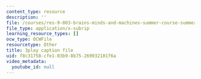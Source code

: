 ```yaml
---
content_type: resource
description: ''
file: /courses/res-9-003-brains-minds-and-machines-summer-course-summer-2015/f8c31758cfe103b98b75269932101f6a_2304725.srt
file_type: application/x-subrip
learning_resource_types: []
ocw_type: OCWFile
resourcetype: Other
title: 3play caption file
uid: f8c31758-cfe1-03b9-8b75-269932101f6a
video_metadata:
  youtube_id: null
---
```

